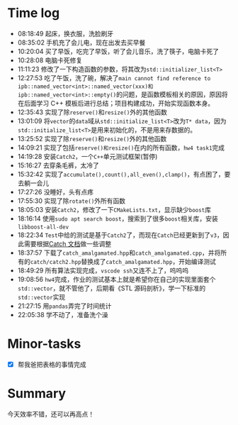 # Time log

- 08:18:49 起床，换衣服，洗脸刷牙
- 08:35:02 手机充了会儿电，现在出发去买早餐
- 10:20:04 买了早饭，吃完了早饭，听了会儿音乐，洗了筷子，电脑卡死了
- 10:28:08 电脑卡死修复
- 11:11:23 修改了一下构造函数的参数，将其改为`std::initializer_list<T>`
- 12:27:53 吃了午饭，洗了碗，解决了`main cannot find reference to ipb::named_vector<int>::named_vector(xxx)和ipb::named_vector<int>::empty()`的问题，是函数模板相关的原因，原因将在后面学习 C++ 模板后进行总结；项目构建成功，开始实现函数本身。
- 12:35:43 实现了除`reserve()`和`resize()`外的其他函数
- 13:01:09 将`vector`的`data`域从`std::initialize_list<T>`改为`T* data`，因为`std::initialize_list<T>`是用来初始化的，不是用来存数据的。
- 13:25:52 实现了除`reserve()`和`resize()`外的其他函数
- 14:09:21 实现了包括`reserve()和resize()`在内的所有函数，`hw4 task1`完成
- 14:19:28 安装`Catch2`，一个`C++`单元测试框架(暂停)
- 15:16:27 去穿条毛裤，太冷了
- 15:32:42 实现了`accumulate(),count(),all_even(),clamp()`，有点困了，要去躺一会儿
- 17:27:26 没睡好，头有点疼
- 17:55:30 实现了除`rotate()`外所有函数
- 18:05:03 安装`Catch2`，修改了一下`CMakeLists.txt`，显示缺少`boost`库
- 18:16:14 使用`sudo apt search boost`，搜索到了很多`boost`相关库，安装`libboost-all-dev`
- 18:22:34 `Test`中给的测试是基于`Catch2`了，而现在`Catch`已经更新到了`v3`，因此需要根据[Catch 文档](https://github.com/catchorg/Catch2/blob/devel/docs/migrate-v2-to-v3.md#top)做一些调整
- 18:37:57 下载了`catch_amalgamated.hpp`和`catch_amalgamated.cpp`，并将所有的`catch/catch2.hpp`替换成了`catch_amalgamated.hpp`，开始编译测试
- 18:49:29 所有算法实现完成，`vscode ssh`又连不上了，呜呜呜
- 19:08:56 `hw4`完成，作业的测试基本上就是希望你在自己的实现里面套个`std::vector`，就不管他了，后期看《STL 源码剖析》，学一下标准的`std::vector`实现
- 21:27:15 用`pandas`弄完了时间统计
- 22:05:38 学不动了，准备洗个澡

# Minor-tasks

- [x] 帮我爸把表格的事情完成

# Summary

今天效率不错，还可以再高点！
